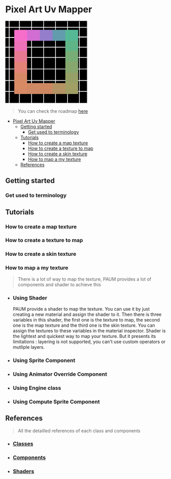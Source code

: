 # Pixel Art Uv Mapper
![Pixel Art Uv Mapper](res/PAUMLOGO.svg)
> You can check the roadmap [here](https://woozy-durian-0c5.notion.site/Roadmap-4d4d409b9e0c4a7bb685ba38dfbec057)

- [Pixel Art Uv Mapper](#pixel-art-uv-mapper)
  - [Getting started](#getting-started)
    - [Get used to terminology](#get-used-to-terminology)
  - [Tutorials](#tutorials)
    - [How to create a map texture](#how-to-create-a-map-texture)
    - [How to create a texture to map](#how-to-create-a-texture-to-map)
    - [How to create a skin texture](#how-to-create-a-skin-texture)
    - [How to map a my texture](#how-to-map-a-my-texture)
  - [References](#references)



## Getting started

### Get used to terminology

## Tutorials

### How to create a map texture
### How to create a texture to map
### How to create a skin texture

### How to map a my texture
> There is a lot of way to map the texture, PAUM provides a lot of components and shader to achieve this

- ### Using Shader
  PAUM provide a shader to map the texture. You can use it by just creating a new material and assign the shader to it. Then there is three variables in this shader, the first one is the texture to map, the second one is the map texture and the third one is the skin texture. You can assign the textures to these variables in the material inspector.
  Shader is the lightest and quickest way to map your texture. But it presents its limitations : layering is not supported, you can't use custom operators or mutliple layers.
- ### Using Sprite Component
- ### Using Animator Override Component
- ### Using Engine class 
- ### Using Compute Sprite Component

## References
>All the detailled references of each class and components
* ### [Classes](Classes.md)
* ### [Components](Components.md)
* ### [Shaders](Shaders.md)
